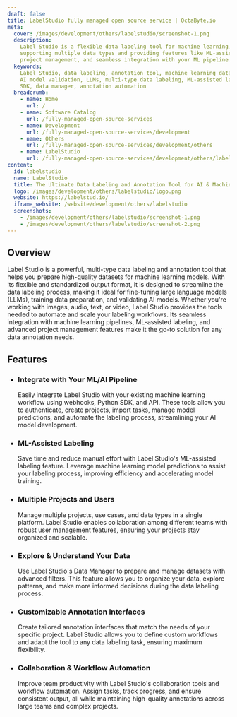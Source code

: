 ```yaml
---
draft: false
title: LabelStudio fully managed open source service | OctaByte.io
meta:
  cover: /images/development/others/labelstudio/screenshot-1.png
  description:
    Label Studio is a flexible data labeling tool for machine learning,
    supporting multiple data types and providing features like ML-assisted labeling,
    project management, and seamless integration with your ML pipeline.
  keywords:
    Label Studio, data labeling, annotation tool, machine learning data preparation,
    AI model validation, LLMs, multi-type data labeling, ML-assisted labeling, Python
    SDK, data manager, annotation automation
  breadcrumb:
    - name: Home
      url: /
    - name: Software Catalog
      url: /fully-managed-open-source-services
    - name: Development
      url: /fully-managed-open-source-services/development
    - name: Others
      url: /fully-managed-open-source-services/development/others
    - name: LabelStudio
      url: /fully-managed-open-source-services/development/others/labelstudio
content:
  id: labelstudio
  name: LabelStudio
  title: The Ultimate Data Labeling and Annotation Tool for AI & Machine Learning
  logo: /images/development/others/labelstudio/logo.png
  website: https://labelstud.io/
  iframe_website: /website/development/others/labelstudio
  screenshots:
    - /images/development/others/labelstudio/screenshot-1.png
    - /images/development/others/labelstudio/screenshot-2.png
---
```


## Overview

Label Studio is a powerful, multi-type data labeling and annotation tool that helps you prepare high-quality datasets for machine learning models. With its flexible and standardized output format, it is designed to streamline the data labeling process, making it ideal for fine-tuning large language models (LLMs), training data preparation, and validating AI models. Whether you're working with images, audio, text, or video, Label Studio provides the tools needed to automate and scale your labeling workflows. Its seamless integration with machine learning pipelines, ML-assisted labeling, and advanced project management features make it the go-to solution for any data annotation needs.

## Features

- ### Integrate with Your ML/AI Pipeline

  Easily integrate Label Studio with your existing machine learning workflow using webhooks, Python SDK, and API. These tools allow you to authenticate, create projects, import tasks, manage model predictions, and automate the labeling process, streamlining your AI model development.

- ### ML-Assisted Labeling

  Save time and reduce manual effort with Label Studio's ML-assisted labeling feature. Leverage machine learning model predictions to assist your labeling process, improving efficiency and accelerating model training.

- ### Multiple Projects and Users

  Manage multiple projects, use cases, and data types in a single platform. Label Studio enables collaboration among different teams with robust user management features, ensuring your projects stay organized and scalable.

- ### Explore & Understand Your Data

  Use Label Studio's Data Manager to prepare and manage datasets with advanced filters. This feature allows you to organize your data, explore patterns, and make more informed decisions during the data labeling process.

- ### Customizable Annotation Interfaces

  Create tailored annotation interfaces that match the needs of your specific project. Label Studio allows you to define custom workflows and adapt the tool to any data labeling task, ensuring maximum flexibility.

- ### Collaboration & Workflow Automation

  Improve team productivity with Label Studio's collaboration tools and workflow automation. Assign tasks, track progress, and ensure consistent output, all while maintaining high-quality annotations across large teams and complex projects.
